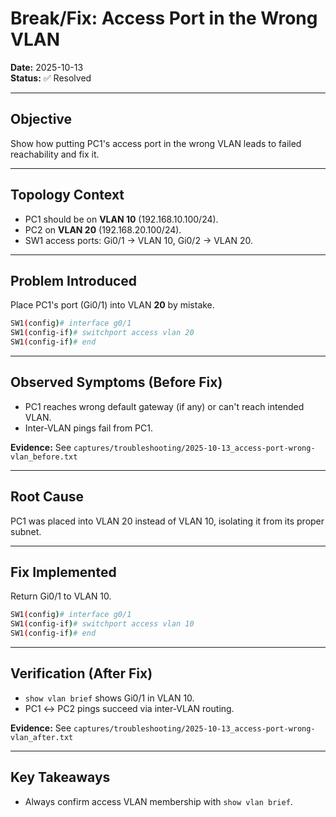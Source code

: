 # Break/Fix: Access Port in the Wrong VLAN
**Date:** 2025-10-13  
**Status:** ✅ Resolved

---

## Objective
Show how putting PC1's access port in the wrong VLAN leads to failed reachability and fix it.

---

## Topology Context
- PC1 should be on **VLAN 10** (192.168.10.100/24).
- PC2 on **VLAN 20** (192.168.20.100/24).
- SW1 access ports: Gi0/1 → VLAN 10, Gi0/2 → VLAN 20.

---

## Problem Introduced
Place PC1's port (Gi0/1) into VLAN **20** by mistake.
```bash
SW1(config)# interface g0/1
SW1(config-if)# switchport access vlan 20
SW1(config-if)# end
```

---

## Observed Symptoms (Before Fix)
- PC1 reaches wrong default gateway (if any) or can't reach intended VLAN.
- Inter-VLAN pings fail from PC1.

**Evidence:** See `captures/troubleshooting/2025-10-13_access-port-wrong-vlan_before.txt`

---

## Root Cause
PC1 was placed into VLAN 20 instead of VLAN 10, isolating it from its proper subnet.

---

## Fix Implemented
Return Gi0/1 to VLAN 10.
```bash
SW1(config)# interface g0/1
SW1(config-if)# switchport access vlan 10
SW1(config-if)# end
```

---

## Verification (After Fix)
- `show vlan brief` shows Gi0/1 in VLAN 10.
- PC1 ↔ PC2 pings succeed via inter-VLAN routing.

**Evidence:** See `captures/troubleshooting/2025-10-13_access-port-wrong-vlan_after.txt`

---

## Key Takeaways
- Always confirm access VLAN membership with `show vlan brief`.
